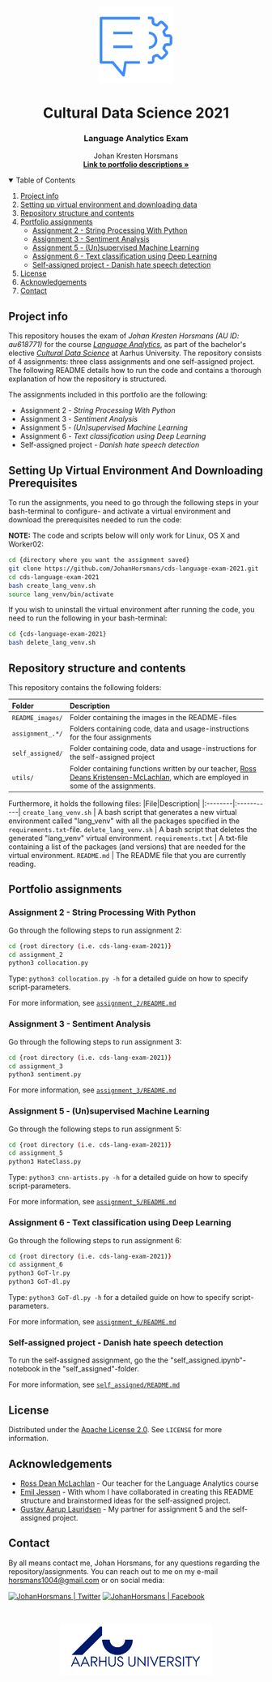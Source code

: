 <!-- PROJECT LOGO -->
<br />
<p align="center">
  <a href="https://github.com/JohanHorsmans/cds-language-exam-2021">
    <img src="README_images/nlp2.png" alt="Logo" width=150 height=150>
  </a>
  
  <h1 align="center">Cultural Data Science 2021</h1> 
  <h3 align="center">Language Analytics Exam</h3> 


  <p align="center">
    Johan Kresten Horsmans
    <br />
    <a href="https://github.com/JohanHorsmans/cds-language-exam-2021.pdf"><strong>Link to portfolio descriptions »</strong></a>
    <br />
  </p>
</p>


<!-- TABLE OF CONTENTS -->
<details open="open">
  <summary>Table of Contents</summary>
  <ol>
    <li><a href="#project-info">Project info</a></li>
    <li><a href="#setting-up-virtual-environment-and-downloading-data">Setting up virtual environment and downloading data</a></li>
    <li><a href="#repository-structure-and-contents">Repository structure and contents</a></li>
    <li>
      <a href="#portfolio-assignments">Portfolio assignments</a>
      <ul>
        <li><a href="#assignment-2---string-processing-with-python">Assignment 2 - String Processing With Python</a></li>
        <li><a href="#assignment-3---sentiment-analysis">Assignment 3 - Sentiment Analysis</a></li>
        <li><a href="#assignment-5---(un)supervised-machine-learning">Assignment 5 - (Un)supervised Machine Learning</a></li>
        <li><a href="#assignment-6---text-classification-using-deep-learning">Assignment 6 - Text classification using Deep Learning</a></li>
        <li><a href="#self-assigned-project---danish-hate-speech-detection">Self-assigned project - Danish hate speech detection</a></li>
      </ul>
    </li>
    <li><a href="#license">License</a></li>
    <li><a href="#acknowledgements">Acknowledgements</a></li>
    <li><a href="#contact">Contact</a></li>
  </ol>
</details>


<!-- PROJECT INFO -->
## Project info

This repository houses the exam of _Johan Kresten Horsmans (AU ID: au618771)_ for the course [_Language Analytics_](https://kursuskatalog.au.dk/en/course/101990/Language-Analytics), as part of the bachelor's elective [_Cultural Data Science_](https://bachelor.au.dk/en/supplementary-subject/culturaldatascience/) at Aarhus University. The repository consists of 4 assignments: three class assignments and one self-assigned project. The following README details how to run the code and contains a thorough explanation of how the repository is structured.

The assignments included in this portfolio are the following:
* Assignment 2 - _String Processing With Python_
* Assignment 3 - _Sentiment Analysis_
* Assignment 5 - _(Un)supervised Machine Learning_
* Assignment 6 - _Text classification using Deep Learning_
* Self-assigned project - _Danish hate speech detection_

<!-- HOW TO RUN -->
## Setting Up Virtual Environment And Downloading Prerequisites

To run the assignments, you need to go through the following steps in your bash-terminal to configure- and activate a virtual environment and download the prerequisites needed to run the code:

__NOTE:__ The code and scripts below will only work for Linux, OS X and Worker02:

```bash
cd {directory where you want the assignment saved}
git clone https://github.com/JohanHorsmans/cds-language-exam-2021.git
cd cds-language-exam-2021
bash create_lang_venv.sh
source lang_venv/bin/activate
```
If you wish to uninstall the virtual environment after running the code, you need to run the following in your bash-terminal:

```bash
cd {cds-language-exam-2021}
bash delete_lang_venv.sh
```

<!-- REPOSITORY STRUCTURE AND CONTENTS -->
## Repository structure and contents

This repository contains the following folders:

|Folder|Description|
|:--------|:-----------|
```README_images/```| Folder containing the images in the README-files
```assignment_.*/``` | Folders containing code, data and usage-instructions for the four assignments
```self_assigned/``` | Folder containing code, data and usage-instructions for the self-assigned project
```utils/``` | Folder containing functions written by our teacher, [Ross Deans Kristensen-McLachlan](https://pure.au.dk/portal/en/persons/ross-deans-kristensenmclachlan(29ad140e-0785-4e07-bdc1-8af12f15856c).html), which are employed in some of the assignments.

Furthermore, it holds the following files:
|File|Description|
|:--------|:-----------|
```create_lang_venv.sh``` | A bash script that generates a new virtual environment called "lang_venv" with all the packages specified in the ```requirements.txt```-file.
```delete_lang_venv.sh``` | A bash script that deletes the generated "lang_venv" virtual environment.
```requirements.txt``` | A txt-file containing a list of the packages (and versions) that are needed for the virtual environment.
```README.md``` | The README file that you are currently reading.

<!-- PORTFOLIO ASSIGNMENTS -->
## Portfolio assignments

### Assignment 2 - String Processing With Python

Go through the following steps to run assignment 2:
```bash
cd {root directory (i.e. cds-lang-exam-2021)}
cd assignment_2
python3 collocation.py
```
Type: ```python3 collocation.py -h``` for a detailed guide on how to specify script-parameters. 

For more information, see [```assignment_2/README.md```](https://github.com/JohanHorsmans/cds-language-exam-2021/tree/main/assignment_2)

### Assignment 3 - Sentiment Analysis

Go through the following steps to run assignment 3:
```bash
cd {root directory (i.e. cds-lang-exam-2021)}
cd assignment_3
python3 sentiment.py
```
For more information, see [```assignment_3/README.md```](https://github.com/JohanHorsmans/cds-language-exam-2021/tree/main/assignment_3)

### Assignment 5 - (Un)supervised Machine Learning

Go through the following steps to run assignment 5:
```bash
cd {root directory (i.e. cds-lang-exam-2021)}
cd assignment_5
python3 HateClass.py
```
Type: ```python3 cnn-artists.py -h``` for a detailed guide on how to specify script-parameters. 

For more information, see [```assignment_5/README.md```](https://github.com/JohanHorsmans/cds-visual-exam-2021/tree/main/assignment_5)

### Assignment 6 - Text classification using Deep Learning

Go through the following steps to run assignment 6:
```bash
cd {root directory (i.e. cds-lang-exam-2021)}
cd assignment_6
python3 GoT-lr.py
python3 GoT-dl.py
```
Type: ```python3 GoT-dl.py -h``` for a detailed guide on how to specify script-parameters. 

For more information, see [```assignment_6/README.md```](https://github.com/JohanHorsmans/cds-visual-exam-2021/tree/main/assignment_4)

### Self-assigned project - Danish hate speech detection

To run the self-assigned assignment, go the the "self_assigned.ipynb"-notebook in the "self_assigned"-folder.

For more information, see [```self_assigned/README.md```](https://github.com/JohanHorsmans/cds-visual-exam-2021/tree/main/self_assigned)

<!-- LICENSE -->
## License
Distributed under the [Apache License 2.0](https://www.apache.org/licenses/LICENSE-2.0). See ```LICENSE``` for more information.

<!-- ACKNOWLEDGEMENTS -->
## Acknowledgements
* [Ross Dean McLachlan](https://pure.au.dk/portal/en/persons/ross-deans-kristensenmclachlan(29ad140e-0785-4e07-bdc1-8af12f15856c).html) - Our teacher for the Language Analytics course
* [Emil Jessen](https://github.com/emiltj) - With whom I have collaborated in creating this README structure and brainstormed ideas for the self-assigned project.
* [Gustav Aarup Lauridsen](https://github.com/Guscode) - My partner for assignment 5 and the self-assigned project.


<!-- CONTACT -->
## Contact

By all means contact me, Johan Horsmans, for any questions regarding the repository/assignments. You can reach out to me on my e-mail horsmans1004@gmail.com or on social media:

[<img align="center" alt="JohanHorsmans | Twitter" width="22px" src="https://cdn.jsdelivr.net/npm/simple-icons@v3/icons/twitter.svg" />][twitter]
[<img align="center" alt="JohanHorsmans | Facebook" width="22px" src="https://cdn.jsdelivr.net/npm/simple-icons@3.13.0/icons/facebook.svg" />][facebook]
<br />

</details>

[twitter]: https://twitter.com/JohanHorsmans
[facebook]: https://www.facebook.com/johan.horsmans/

<br />
<p align="center">
  <a href="https://github.com/JohanHorsmans/cds-visual-exam-2021">
    <img src="README_images/logo_au.png" alt="Logo" width="300" height="102">
  </a>
